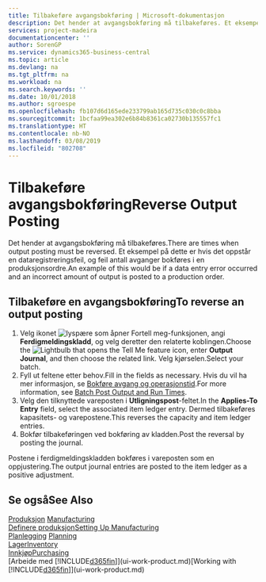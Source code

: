 ```yaml
---
title: Tilbakeføre avgangsbokføring | Microsoft-dokumentasjon
description: Det hender at avgangsbokføring må tilbakeføres. Et eksempel på dette er hvis det oppstår en dataregistreringsfeil, og feil antall avganger bokføres i en produksjonsordre.
services: project-madeira
documentationcenter: ''
author: SorenGP
ms.service: dynamics365-business-central
ms.topic: article
ms.devlang: na
ms.tgt_pltfrm: na
ms.workload: na
ms.search.keywords: ''
ms.date: 10/01/2018
ms.author: sgroespe
ms.openlocfilehash: fb107d6d165ede233799ab165d735c030c0c8bba
ms.sourcegitcommit: 1bcfaa99ea302e6b84b8361ca02730b135557fc1
ms.translationtype: HT
ms.contentlocale: nb-NO
ms.lasthandoff: 03/08/2019
ms.locfileid: "802708"
---
```

# <a name="reverse-output-posting"></a><span data-ttu-id="be2bc-104">Tilbakeføre avgangsbokføring</span><span class="sxs-lookup"><span data-stu-id="be2bc-104">Reverse Output Posting</span></span>
<span data-ttu-id="be2bc-105">Det hender at avgangsbokføring må tilbakeføres.</span><span class="sxs-lookup"><span data-stu-id="be2bc-105">There are times when output posting must be reversed.</span></span> <span data-ttu-id="be2bc-106">Et eksempel på dette er hvis det oppstår en dataregistreringsfeil, og feil antall avganger bokføres i en produksjonsordre.</span><span class="sxs-lookup"><span data-stu-id="be2bc-106">An example of this would be if a data entry error occurred and an incorrect amount of output is posted to a production order.</span></span>  

## <a name="to-reverse-an-output-posting"></a><span data-ttu-id="be2bc-107">Tilbakeføre en avgangsbokføring</span><span class="sxs-lookup"><span data-stu-id="be2bc-107">To reverse an output posting</span></span>  
1.  <span data-ttu-id="be2bc-108">Velg ikonet ![lyspære som åpner Fortell meg-funksjonen](media/ui-search/search_small.png "Fortell hva du vil gjøre"), angi **Ferdigmeldingskladd**, og velg deretter den relaterte koblingen.</span><span class="sxs-lookup"><span data-stu-id="be2bc-108">Choose the ![Lightbulb that opens the Tell Me feature](media/ui-search/search_small.png "Tell me what you want to do") icon, enter **Output Journal**, and then choose the related link.</span></span> <span data-ttu-id="be2bc-109">Velg kjørselen.</span><span class="sxs-lookup"><span data-stu-id="be2bc-109">Select your batch.</span></span>  
2. <span data-ttu-id="be2bc-110">Fyll ut feltene etter behov.</span><span class="sxs-lookup"><span data-stu-id="be2bc-110">Fill in the fields as necessary.</span></span> <span data-ttu-id="be2bc-111">Hvis du vil ha mer informasjon, se [Bokføre avgang og operasjonstid](production-how-to-post-output-quantity.md).</span><span class="sxs-lookup"><span data-stu-id="be2bc-111">For more information, see [Batch Post Output and Run Times](production-how-to-post-output-quantity.md).</span></span>
3.  <span data-ttu-id="be2bc-112">Velg den tilknyttede vareposten i **Utligningspost**-feltet.</span><span class="sxs-lookup"><span data-stu-id="be2bc-112">In the **Applies-To Entry** field, select the associated item ledger entry.</span></span> <span data-ttu-id="be2bc-113">Dermed tilbakeføres kapasitets- og varepostene.</span><span class="sxs-lookup"><span data-stu-id="be2bc-113">This reverses the capacity and item ledger entries.</span></span>  
4. <span data-ttu-id="be2bc-114">Bokfør tilbakeføringen ved bokføring av kladden.</span><span class="sxs-lookup"><span data-stu-id="be2bc-114">Post the reversal by posting the journal.</span></span>  

<span data-ttu-id="be2bc-115">Postene i ferdigmeldingskladden bokføres i vareposten som en oppjustering.</span><span class="sxs-lookup"><span data-stu-id="be2bc-115">The output journal entries are posted to the item ledger as a positive adjustment.</span></span>  

## <a name="see-also"></a><span data-ttu-id="be2bc-116">Se også</span><span class="sxs-lookup"><span data-stu-id="be2bc-116">See Also</span></span>  
 <span data-ttu-id="be2bc-117">[Produksjon](production-manage-manufacturing.md)  </span><span class="sxs-lookup"><span data-stu-id="be2bc-117">[Manufacturing](production-manage-manufacturing.md)  </span></span>  
 [<span data-ttu-id="be2bc-118">Definere produksjon</span><span class="sxs-lookup"><span data-stu-id="be2bc-118">Setting Up Manufacturing</span></span>](production-configure-production-processes.md)  
 <span data-ttu-id="be2bc-119">[Planlegging](production-planning.md)    </span><span class="sxs-lookup"><span data-stu-id="be2bc-119">[Planning](production-planning.md)    </span></span>  
 [<span data-ttu-id="be2bc-120">Lager</span><span class="sxs-lookup"><span data-stu-id="be2bc-120">Inventory</span></span>](inventory-manage-inventory.md)  
 [<span data-ttu-id="be2bc-121">Innkjøp</span><span class="sxs-lookup"><span data-stu-id="be2bc-121">Purchasing</span></span>](purchasing-manage-purchasing.md)  
 <span data-ttu-id="be2bc-122">[Arbeide med [!INCLUDE[d365fin](includes/d365fin_md.md)]](ui-work-product.md)</span><span class="sxs-lookup"><span data-stu-id="be2bc-122">[Working with [!INCLUDE[d365fin](includes/d365fin_md.md)]](ui-work-product.md)</span></span>  
